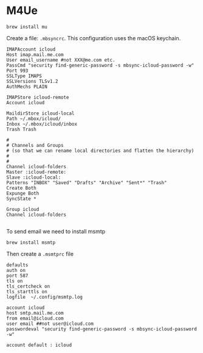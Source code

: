 # M4Ue

```text
brew install mu
```

Create a file: `.mbsyncrc`.  This configuration uses the macOS keychain.

```text
IMAPAccount icloud
Host imap.mail.me.com
User email_username #not XXX@me.com etc.
PassCmd "security find-generic-password -s mbsync-icloud-password -w"
Port 993
SSLType IMAPS
SSLVersions TLSv1.2
AuthMechs PLAIN

IMAPStore icloud-remote
Account icloud

MaildirStore icloud-local
Path ~/.mbox/icloud/
Inbox ~/.mbox/icloud/inbox
Trash Trash

#
# Channels and Groups 
# (so that we can rename local directories and flatten the hierarchy)
#
#
Channel icloud-folders
Master :icloud-remote:
Slave :icloud-local:
Patterns "INBOX" "Saved" "Drafts" "Archive" "Sent*" "Trash"
Create Both
Expunge Both
SyncState *

Group icloud
Channel icloud-folders


```

To send email we need to install msmtp

```text
brew install msmtp
```

Then create a `.msmtprc` file

```text
defaults
auth on
port 587
tls on
tls_certcheck on
tls_starttls on
logfile  ~/.config/msmtp.log

account icloud
host smtp.mail.me.com
from email@icloud.com
user email ##not user@icloud.com
passwordeval "security find-generic-password -s mbsync-icloud-password -w"

account default : icloud
```

